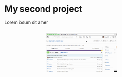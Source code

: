 # My second project
Lorem ipsum sit amer

<!-- vocero-block="65dee4b4-fffd-4c2b-bb16-b40a56c227ed" PENvbHVtbnM+CjxDb2x1bW4KICBzcGFuPSIxIgo+CjwvQ29sdW1uPgo8Q29sdW1uCiAgc3Bhbj0iMiIKICBndXR0ZXI9IiIKPgogICFbc3RlcCAxIGltYWdlXSgvYXNzZXRzL2ltYWdlcy9zdGVwMS5naWYpCjwvQ29sdW1uPgo8Q29sdW1uCiAgc3Bhbj0iMSIKPgo8L0NvbHVtbj4KPC9Db2x1bW5zPg== -->

<div class="columns" style="display: flex">
<div class="column" style="flex: 1; padding: 0px">
</div>
<div class="column" style="flex: 2; padding: 0px">
  <p><img src="/assets/images/step1.gif" alt="step 1 image"></p>

</div>
<div class="column" style="flex: 1; padding: 0px">
</div>

</div>


<!-- /vocero-block="65dee4b4-fffd-4c2b-bb16-b40a56c227ed" -->

